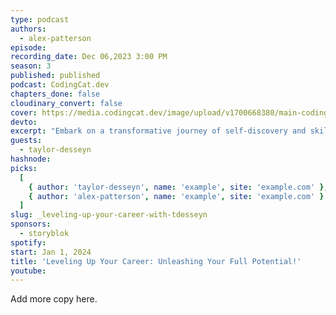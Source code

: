 ```yaml
---
type: podcast
authors:
  - alex-patterson
episode:
recording_date: Dec 06,2023 3:00 PM
season: 3
published: published
podcast: CodingCat.dev
chapters_done: false
cloudinary_convert: false
cover: https://media.codingcat.dev/image/upload/v1700668380/main-codingcatdev-photo/3_leveling-up-your-career-with-tdesseyn.png
devto:
excerpt: "Embark on a transformative journey of self-discovery and skill enhancement in 'Leveling Up Your Career,' where you'll unlock the secrets to unleashing your full potential and catapulting your professional success to new heights."
guests:
  - taylor-desseyn
hashnode:
picks:
  [
    { author: 'taylor-desseyn', name: 'example', site: 'example.com' },
    { author: 'alex-patterson', name: 'example', site: 'example.com' }
  ]
slug: _leveling-up-your-career-with-tdesseyn
sponsors:
  - storyblok
spotify:
start: Jan 1, 2024
title: 'Leveling Up Your Career: Unleashing Your Full Potential!'
youtube:
---
```


Add more copy here.
